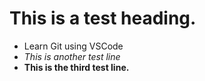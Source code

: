 # This is a test heading.

- Learn Git using VSCode
- *This is another test line*
- **This is the third test line.**
  
